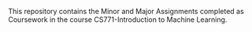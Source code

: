 This repository contains the Minor and Major Assignments completed as Coursework in the course CS771-Introduction to Machine Learning.
